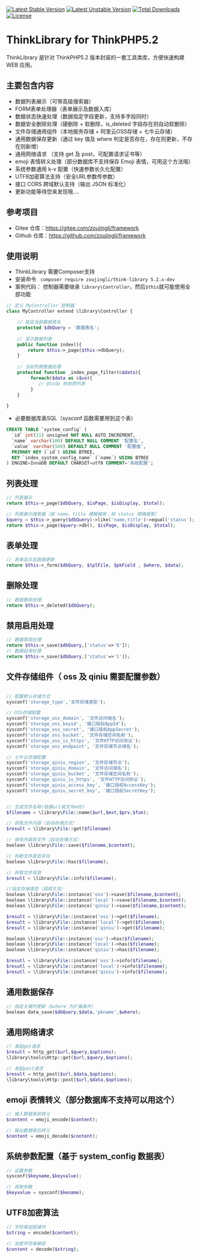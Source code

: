[![Latest Stable Version](https://poser.pugx.org/zoujingli/think-library/v/stable)](https://packagist.org/packages/zoujingli/think-library) 
[![Latest Unstable Version](https://poser.pugx.org/zoujingli/think-library/v/unstable)](https://packagist.org/packages/zoujingli/think-library) 
[![Total Downloads](https://poser.pugx.org/zoujingli/think-library/downloads)](https://packagist.org/packages/zoujingli/think-library) 
[![License](https://poser.pugx.org/zoujingli/think-library/license)](https://packagist.org/packages/zoujingli/think-library)

# ThinkLibrary for ThinkPHP5.2
ThinkLibrary 是针对 ThinkPHP5.2 版本封装的一套工具类库，方便快速构建 WEB 应用。

## 主要包含内容
* 数据列表展示（可带高级搜索器）
* FORM表单处理器（表单展示及数据入库）
* 数据状态快速处理（数据指定字段更新，支持多字段同时）
* 数据安全删除处理（硬删除 + 软删除，is_deleted 字段存在则自动软删除）
* 文件存储通用组件（本地服务存储 + 阿里云OSS存储 + 七牛云存储）
* 通用数据保存更新（通过 key 值及 where 判定是否存在，存在则更新，不存在则新增）
* 通用网络请求 （支持 get 及 post，可配置请求证书等）
* emoji 表情转义处理（部分数据库不支持保存 Emoji 表情，可用这个方法哦）
* 系统参数通用 k-v 配置（快速参数长久化配置）
* UTF8加密算法支持（安全URL参数传参数）
* 接口 CORS 跨域默认支持（输出 JSON 标准化）
* 更新功能等待您来发现哦....

## 参考项目
* Gitee 仓库：https://gitee.com/zoujingli/framework
* Github 仓库：https://github.com/zoujingli/framework

## 使用说明
* ThinkLibrary 需要Composer支持
* 安装命令 ` composer require zoujingli/think-library 5.2.x-dev`
* 案例代码：
控制器需要继承 `library\Controller`，然后`$this`就可能使用全部功能
```php
// 定义 MyController 控制器
class MyController extend \library\Controller {

    // 指定当前数据表名
    protected $dbQuery = '数据表名';
    
    // 显示数据列表
    public function index(){
        return $this->_page($this->dbQuery);
    }
    
    // 当前列表数据处理
    protected function _index_page_filter(&$data){
         foreach($data as &$vo){
            // @todo 修改原列表
         }
    }
    
}
```
* 必要数据库表SQL（sysconf 函数需要用到这个表）
```sql
CREATE TABLE `system_config` (
  `id` int(11) unsigned NOT NULL AUTO_INCREMENT,
  `name` varchar(100) DEFAULT NULL COMMENT '配置名',
  `value` varchar(500) DEFAULT NULL COMMENT '配置值',
  PRIMARY KEY (`id`) USING BTREE,
  KEY `index_system_config_name` (`name`) USING BTREE
) ENGINE=InnoDB DEFAULT CHARSET=utf8 COMMENT='系统配置';
```

## 列表处理
```php
// 列表展示
return $this->_page($dbQuery, $isPage, $isDisplay, $total);

// 列表展示搜索器（按 name、title 模糊搜索；按 status 精确搜索）
$query = $this->_query($dbQuery)->like('name,title')->equal('status');
return $this->_page($query->db(), $isPage, $isDisplay, $total);
```

## 表单处理
```php
// 表单显示及数据更新
return $this->_form($dbQuery, $tplFile, $pkField , $where, $data);
```

## 删除处理
```php
// 数据删除处理
return $this->_deleted($dbQuery);
```

## 禁用启用处理
```php
// 数据禁用处理
return $this->_save($dbQuery,['status'=>'0']);
// 数据启用处理
return $this->_save($dbQuery,['status'=>'1']);
```

## 文件存储组件（ oss 及 qiniu 需要配置参数）
```php

// 配置默认存储方式    
sysconf('storage_type','文件存储类型');

// OSS存储配置
sysconf('storage_oss_domain', '文件访问域名');
sysconf('storage_oss_keyid', '接口授权AppId');
sysconf('storage_oss_secret', '接口授权AppSecret');
sysconf('storage_oss_bucket', '文件存储空间名称');
sysconf('storage_oss_is_https', '文件HTTP访问协议');
sysconf('storage_oss_endpoint', '文件存储节点域名');

// 七牛云存储配置
sysconf('storage_qiniu_region', '文件存储节点');
sysconf('storage_qiniu_domain', '文件访问域名');
sysconf('storage_qiniu_bucket', '文件存储空间名称');
sysconf('storage_qiniu_is_https', '文件HTTP访问协议');
sysconf('storage_qiniu_access_key', '接口授权AccessKey');
sysconf('storage_qiniu_secret_key', '接口授权SecretKey');


// 生成文件名称(链接url或文件md5)
$filename = \library\File::name($url,$ext,$prv,$fun);

// 获取文件内容（自动存储方式）
$result = \library\File::get($filename)

// 保存内容到文件（自动存储方式）
boolean \library\File::save($filename,$content);

// 判断文件是否存在
boolean \library\File::has($filename);

// 获取文件信息
$result = \library\File::info($filename);

//指定存储类型（调用方法）
boolean \library\File::instance('oss')->save($filename,$content);
boolean \library\File::instance('local')->save($filename,$content);
boolean \library\File::instance('qiniu')->save($filename,$content);

$result = \library\File::instance('oss')->get($filename);
$result = \library\File::instance('local')->get($filename);
$result = \library\File::instance('qiniu')->get($filename);

boolean \library\File::instance('oss')->has($filename);
boolean \library\File::instance('local')->has($filename);
boolean \library\File::instance('qiniu')->has($filename);

$resutl = \library\File::instance('oss')->info($filename);
$resutl = \library\File::instance('local')->info($filename);
$resutl = \library\File::instance('qiniu')->info($filename);
```

## 通用数据保存
```php
// 指定关键列更新（$where 为扩展条件）
boolean data_save($dbQuery,$data,'pkname',$where);
```

## 通用网络请求
```php
// 发起get请求
$result = http_get($url,$query,$options);
\library\tools\Http::get($url,$query,$options);

// 发起post请求
$result = http_post($url,$data,$options);
\library\tools\Http::post($url,$data,$options);
```

## emoji 表情转义（部分数据库不支持可以用这个）
```php
// 输入数据库前转义
$content = emoji_encode($content);

// 输出数据库后转义
$content = emoji_decode($content); 
```

## 系统参数配置（基于 system_config 数据表）
```php
// 设置参数
sysconf($keyname,$keyvalue);

// 获取参数
$keyvalue = sysconf($kename);
```

## UTF8加密算法
```php
// 字符串加密操作
$string = encode($content);

// 加密字符串解密
$content = decode($string);
```